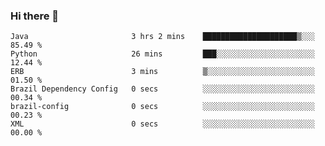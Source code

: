 ### Hi there 👋

<!--START_SECTION:waka-->

```text
Java                       3 hrs 2 mins    █████████████████████▒░░░   85.49 %
Python                     26 mins         ███░░░░░░░░░░░░░░░░░░░░░░   12.44 %
ERB                        3 mins          ▒░░░░░░░░░░░░░░░░░░░░░░░░   01.50 %
Brazil Dependency Config   0 secs          ░░░░░░░░░░░░░░░░░░░░░░░░░   00.34 %
brazil-config              0 secs          ░░░░░░░░░░░░░░░░░░░░░░░░░   00.23 %
XML                        0 secs          ░░░░░░░░░░░░░░░░░░░░░░░░░   00.00 %
```

<!--END_SECTION:waka-->

<!--
**jerry-shao/jerry-shao** is a ✨ _special_ ✨ repository because its `README.md` (this file) appears on your GitHub profile.

Here are some ideas to get you started:

- 🔭 I’m currently working on ...
- 🌱 I’m currently learning ...
- 👯 I’m looking to collaborate on ...
- 🤔 I’m looking for help with ...
- 💬 Ask me about ...
- 📫 How to reach me: ...
- 😄 Pronouns: ...
- ⚡ Fun fact: ...
-->
